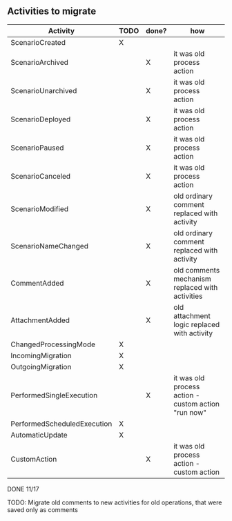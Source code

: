 ## Activities to migrate

| Activity                    | TODO | done? | how                                                 | 
|-----------------------------|------|-------|-----------------------------------------------------|
| ScenarioCreated             | X    |       |                                                     | 
| ScenarioArchived            |      | X     | it was old process action                           | 
| ScenarioUnarchived          |      | X     | it was old process action                           | 
| ScenarioDeployed            |      | X     | it was old process action                           | 
| ScenarioPaused              |      | X     | it was old process action                           | 
| ScenarioCanceled            |      | X     | it was old process action                           | 
| ScenarioModified            |      | X     | old ordinary comment replaced with activity         | 
| ScenarioNameChanged         |      | X     | old ordinary comment replaced with activity         | 
| CommentAdded                |      | X     | old comments mechanism replaced with activities     | 
| AttachmentAdded             |      | X     | old attachment logic replaced with activity         | 
| ChangedProcessingMode       | X    |       |                                                     | 
| IncomingMigration           | X    |       |                                                     | 
| OutgoingMigration           | X    |       |                                                     | 
| PerformedSingleExecution    |      | X     | it was old process action - custom action "run now" | 
| PerformedScheduledExecution | X    |       |                                                     |
| AutomaticUpdate             | X    |       |                                                     |
| CustomAction                |      | X     | it was old process action - custom action           |

DONE 11/17


TODO: Migrate old comments to new activities for old operations, that were saved only as comments

